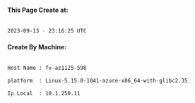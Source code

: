 
   
#### This Page Create at:

```bash

2023-09-13 - 23:16:25 UTC

```

#### Create By Machine:

```bash

Host Name : fv-az1125-598

platform  : Linux-5.15.0-1041-azure-x86_64-with-glibc2.35

Ip Local  : 10.1.250.11

```


